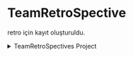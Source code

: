 # TeamRetroSpective
retro için kayıt oluşturuldu.


<details>
  <summary>TeamRetroSpectives Project </summary>

 - Admin

![image](https://user-images.githubusercontent.com/60554068/121158980-74105400-c853-11eb-97b5-53d1db253409.png)
![image](https://user-images.githubusercontent.com/60554068/121159128-986c3080-c853-11eb-81d6-bbbd0a3aa09a.png)
  
  
 - Home
  ![image](https://user-images.githubusercontent.com/60554068/121671090-d2893c80-cab6-11eb-8158-ff6a3aee26e2.png)


  
  
  
  
  </details>
